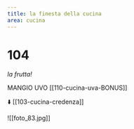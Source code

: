 ```yaml
---
title: la finesta della cucina
area: cucina
---
```

# 104
_la frutta!_

MANGIO UVO [[110-cucina-uva-BONUS]]

⬇️ [[103-cucina-credenza]]

![[foto_83.jpg]]